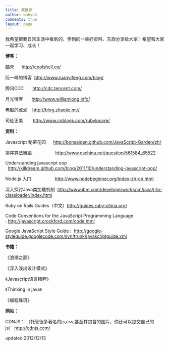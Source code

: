 ```yaml
---
title: 我推荐
author: wahyd4
comments: true
layout: page
---
```

我希望把我日常生活中看到的、学到的一些好资料、东西分享给大家！希望和大家一起学习、成长！

**博客：**

酷壳      <http://coolshell.cn/>

阮一峰的博客  <http://www.ruanyifeng.com/blog/>

腾讯CDC       <http://cdc.tencent.com/>

月光博客       <http://www.williamlong.info/>

老赵的点滴    <http://blog.zhaojie.me/>

司徒正美        <http://www.cnblogs.com/rubylouvre/>

**资料：**

Javascript 秘密花园      <http://bonsaiden.github.com/JavaScript-Garden/zh/>

排序算法舞蹈                   <http://www.oschina.net/question/561584_65522>

Understanding javascript oop   <http://killdream.github.com/blog/2011/10/understanding-javascript-oop/>

Node.js 入门                   <http://www.nodebeginner.org/index-zh-cn.html>

深入探讨Java类加载机制  <http://www.ibm.com/developerworks/cn/java/j-lo-classloader/index.html>

Ruby on Rails Guides（中文）<http://guides.ruby-china.org/>

Code Conventions for the JavaScript Programming Language : <http://javascript.crockford.com/code.html>

Google JavaScript Style Guide :  <http://google-styleguide.googlecode.com/svn/trunk/javascriptguide.xml>

**书籍：**

《浪潮之巅》

《深入浅出设计模式》

《Javascript语言精粹》

《Thinking in java》

《编程珠玑》

**网站：**

CDNJS： （托管很多著名的js,css,甚至其包含的图片，你还可以提交自己的js） <http://cdnjs.com/>

updated 2012/12/13
